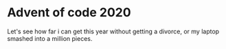 # Advent of code 2020

Let's see how far i can get this year without getting a divorce, or my laptop smashed into a million pieces.

